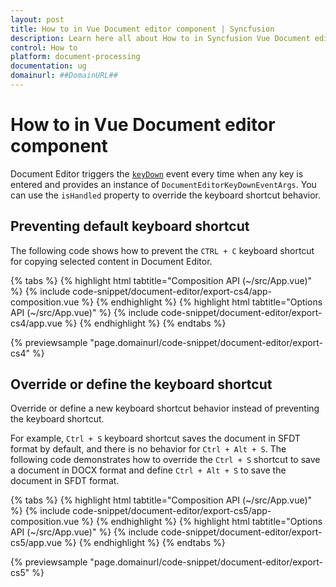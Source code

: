 ```yaml
---
layout: post
title: How to in Vue Document editor component | Syncfusion
description: Learn here all about How to in Syncfusion Vue Document editor component of Syncfusion Essential JS 2 and more.
control: How to 
platform: document-processing
documentation: ug
domainurl: ##DomainURL##
---
```


# How to in Vue Document editor component

Document Editor triggers the [`keyDown`](https://ej2.syncfusion.com/vue/documentation/api/document-editor/documentEditorKeyDownEventArgs/) event every time when any key is entered and provides an instance of `DocumentEditorKeyDownEventArgs`. You can use the `isHandled` property to override the keyboard shortcut behavior.

## Preventing default keyboard shortcut

The following code shows how to prevent the `CTRL + C` keyboard shortcut for copying selected content in Document Editor.

{% tabs %}
{% highlight html tabtitle="Composition API (~/src/App.vue)" %}
{% include code-snippet/document-editor/export-cs4/app-composition.vue %}
{% endhighlight %}
{% highlight html tabtitle="Options API (~/src/App.vue)" %}
{% include code-snippet/document-editor/export-cs4/app.vue %}
{% endhighlight %}
{% endtabs %}
        
{% previewsample "page.domainurl/code-snippet/document-editor/export-cs4" %}

## Override or define the keyboard shortcut

Override or define a new keyboard shortcut behavior instead of preventing the keyboard shortcut.

For example, `Ctrl + S` keyboard shortcut saves the document in SFDT format by default, and there is no behavior for `Ctrl + Alt + S`. The following code demonstrates how to override the `Ctrl + S` shortcut to save a document in DOCX format and define `Ctrl + Alt + S` to save the document in SFDT format.

{% tabs %}
{% highlight html tabtitle="Composition API (~/src/App.vue)" %}
{% include code-snippet/document-editor/export-cs5/app-composition.vue %}
{% endhighlight %}
{% highlight html tabtitle="Options API (~/src/App.vue)" %}
{% include code-snippet/document-editor/export-cs5/app.vue %}
{% endhighlight %}
{% endtabs %}
        
{% previewsample "page.domainurl/code-snippet/document-editor/export-cs5" %}